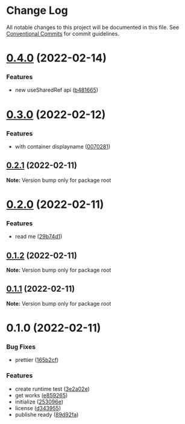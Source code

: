 # Change Log

All notable changes to this project will be documented in this file.
See [Conventional Commits](https://conventionalcommits.org) for commit guidelines.

# [0.4.0](https://github.com/tkow/react-inner-hooks-extension/compare/v0.3.0...v0.4.0) (2022-02-14)


### Features

* new useSharedRef api ([b481665](https://github.com/tkow/react-inner-hooks-extension/commit/b481665bffa2f6a86f5a9b445051632571170a01))





# [0.3.0](https://github.com/tkow/react-inner-hooks-extension/compare/v0.2.1...v0.3.0) (2022-02-12)


### Features

* with container displayname ([0070281](https://github.com/tkow/react-inner-hooks-extension/commit/0070281e1afa00af15d3f20b8bc7e37efd577da0))





## [0.2.1](https://github.com/tkow/react-inner-hooks-extension/compare/v0.2.0...v0.2.1) (2022-02-11)

**Note:** Version bump only for package root





# [0.2.0](https://github.com/tkow/react-inner-hooks-extension/compare/v0.1.2...v0.2.0) (2022-02-11)


### Features

* read me ([29b74d1](https://github.com/tkow/react-inner-hooks-extension/commit/29b74d197c80291ff5dabf74be2ca1887caad1bf))





## [0.1.2](https://github.com/tkow/react-inner-hooks-extension/compare/v0.1.1...v0.1.2) (2022-02-11)

**Note:** Version bump only for package root





## [0.1.1](https://github.com/tkow/react-inner-hooks-extension/compare/v0.1.0...v0.1.1) (2022-02-11)

**Note:** Version bump only for package root





# 0.1.0 (2022-02-11)


### Bug Fixes

* prettier ([165b2cf](https://github.com/tkow/react-inner-hooks-extension/commit/165b2cf553c8f1236ea5f69b37f083b8c436011e))


### Features

* create runtime test ([3e2a02e](https://github.com/tkow/react-inner-hooks-extension/commit/3e2a02e71e50a8a2f4a75ddfc249b77bbf56da31))
* get works ([e859265](https://github.com/tkow/react-inner-hooks-extension/commit/e859265b27b91f52c0d0b7d28e90896c7c46bd88))
* initialize ([253096e](https://github.com/tkow/react-inner-hooks-extension/commit/253096e101a264e82024f4f3ad21bedd6ab894ea))
* license ([d343955](https://github.com/tkow/react-inner-hooks-extension/commit/d343955c852d725e9b2594a1f72695a77c61ff86))
* publishe ready ([89d92fa](https://github.com/tkow/react-inner-hooks-extension/commit/89d92fabf9959f2f028eff5b121f0357380ac504))
